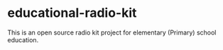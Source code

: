 # educational-radio-kit
This is an open source radio kit project for elementary (Primary) school education. 

